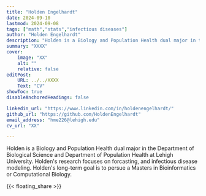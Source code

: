 ```yaml
---
title: "Holden Engelhardt"
date: 2024-09-10
lastmod: 2024-09-08
tags: ["math","stats","infectious diseases"]
author: "Holden Engelhardt"
description: "Holden is a Biology and Population Health dual major in the Department of Biological Science and Department of Population Health at Lehigh University. Holden's research focuses on forcasting, and infectious disease modeling. Holden's long-term goal is to persue a Masters in Bioinformatics or Computational Biology." 
summary: "XXXX"
cover:
    image: "XX"
    alt: ""
    relative: false
editPost:
    URL: ../../XXXX
    Text: "CV"
showToc: true
disableAnchoredHeadings: false

linkedin_url: "https://www.linkedin.com/in/holdenengelhardt/"
github_url: "https://github.com/HoldenEngelhardt"
email_address: "hme226@lehigh.edu"
cv_url: "XX"

---
```


Holden is a Biology and Population Health dual major in the Department of Biological Science and Department of Population Health at Lehigh University.
Holden's research focuses on forcasting, and infectious disease modeling.
Holden's long-term goal is to persue a Masters in Bioinformatics or Computational Biology.

{{< floating_share >}} 
